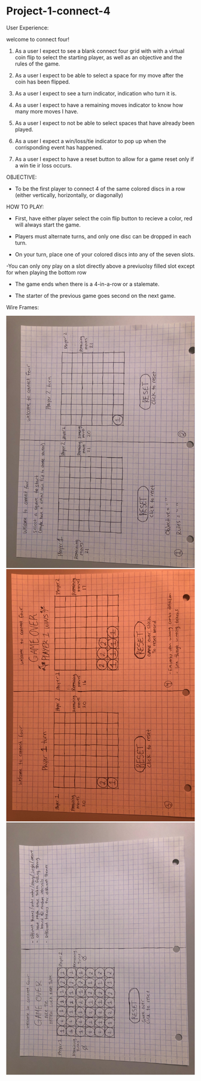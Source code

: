 # Project-1-connect-4
User Experience:

welcome to connect four!

1) As a user I expect to see a blank connect four grid with with a virtual coin flip to select the starting player, as well as an objective and the rules of the game.

2) As a user I expect to be able to select a space for my move after the coin has been flipped.

3) As a user I expect to see a turn indicator, indication who turn it is.

4) As a user I expect to have a remaining moves indicator to know how many more moves I have. 

5) As a user I expect to not be able to select spaces that have already been played.

6) As a user I expect a win/loss/tie indicator to pop up when the corrisponding event has happened.

7) As a user I expect to have a reset button to allow for a game reset only if a win tie ir loss occurs.

OBJECTIVE:

- To be the first player to connect 4 of the same colored discs in a row (either vertically, horizontally, or diagonally)

HOW TO PLAY:

- First, have either player select the coin flip button to recieve a color, red will always start the game.

- Players must alternate turns, and only one disc can be dropped in each turn. 

- On your turn, place one of your colored discs into any of the seven slots.

-You can only ony play on a slot directly above a previuolsy filled slot except for when playing the bottom row

- The game ends when there is a 4-in-a-row or a stalemate.

- The starter of the previous game goes second on the next game.


Wire Frames:

![](./img/img1.jpeg)
![](./img/img2.jpeg)
![](./img/img3.jpeg)
